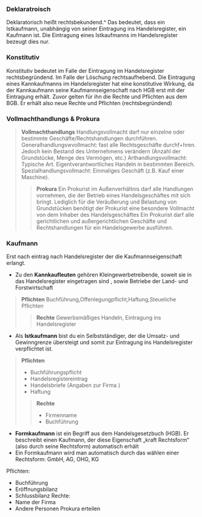 ### Deklaratroisch
Deklaratorisch heißt rechtsbekundend.^
Das bedeutet, dass ein Istkaufmann, unabhängig von seiner Eintragung ins Handelsregister, ein Kaufmann ist.
Die Eintragung eines Istkaufmanns im Handelsregister bezeugt dies nur.


### Konstitutiv

Konstitutiv bedeutet im Falle der Eintragung im Handelsregister rechtsbegründend.
Im Falle der Löschung rechtsaufhebend. 
Die Eintragung eines Kannkaufmanns im Handelsregister hat eine konstitutive Wirkung, da der Kannkaufmann seine Kaufmannseigenschaft nach HGB erst mit der Eintragung erhält.
Zuvor gelten für ihn die Rechte und Pflichten aus dem BGB. Er erhält also neue Rechte und Pflichten (rechtsbegründend)

### Vollmachthandlungs & Prokura
>  **Vollmachthandlungs**
>Handlungsvollmacht darf nur einzelne oder bestimmte Geschäfte/Rechtshandlungen durchführen.
> Generalhandlungswvollmacht: fast alle Rechtsgeschäfte durchf+hren. Jedoch kein Bestand des Unternehmens verändern (Anzahl der Grundstücke, Menge des Vermögen, etc.)
> Arthandlungsvollmacht: Typische Art. Eigentverantwortliches Handeln in bestimmten Bereich.
> Spezialhandlungsvollmacht: Einmaliges Geschäft (z.B. Kauf einer Maschine).
>>  **Prokura**
>> Ein Prokurist im Außenverhältnis darf alle Handlungen vornehmen, die der Betrieb eines Handelsgeschäftes mit sich bringt. Lediglich für die Veräußerung und Belastung von Grundstücken benötigt der Prokurist eine besondere Vollmacht von dem Inhaber des Handelsgeschäftes
>> Ein Prokurist darf alle gerichtlichen und außergerichtlichen Geschäfte und Rechtshandlungen für ein Handelsgewerbe ausführen.


### Kaufmann
Erst nach eintrag nach Handelsregister der die Kaufmannseigenschaft erlangt.
- Zu den **Kannkaufleuten** gehören Kleingewerbetreibende, soweit sie in das Handelsregister eingetragen sind ,
 sowie Betriebe der Land- und Forstwirtschaft
>**Pflichten**
>Buchführung,Offenlegungpflicht,Haftung,Steueliche Pflichten
>>**Rechte** 
>> Gewerbsmäßiges Handeln, Eintragung ins Handelsregister 
- Als **Istkaufmann** bist du ein Selbstständiger, der die Umsatz- und Gewinngrenze übersteigt und somit zur Eintragung ins Handelsregister verpflichtet ist.
>**Pflichten**
>- Buchführungspflicht
>- Handelsregistereintrag
>- Handelsbriefe (Angaben zur Firma )
>- Haftung
>>**Rechte**
>>- Firmenname
>> - Buchführung

- **Formkaufmann** ist ein Begriff aus dem Handelsgesetzbuch (HGB). Er beschreibt einen Kaufmann, der diese Eigenschaft „kraft Rechtsform“ (also durch seine Rechtsform) automatisch erhält
- Ein Formkaufmann wird man automatisch durch das wählen einer Rechtsform: 
 GmbH, AG, OHG, KG


Pflichten:
- Buchführung
- Eröffnungsbilanz
- Schlussbilanz
Rechte:
- Name der Firma 
- Andere Personen Prokura erteilen


